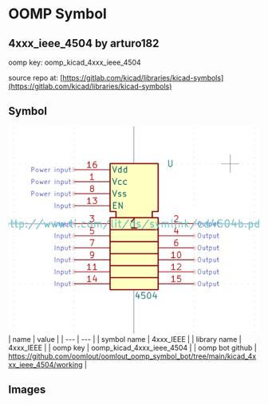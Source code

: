 # OOMP Symbol  
## 4xxx_ieee_4504  by arturo182  
  
oomp key: oomp_kicad_4xxx_ieee_4504  
  
source repo at: [https://gitlab.com/kicad/libraries/kicad-symbols](https://gitlab.com/kicad/libraries/kicad-symbols)  
## Symbol  
  
[![working.png](working_600.png)](working.png)  
| name | value | 
| --- | --- | 
| symbol name | 4xxx_IEEE | 
| library name | 4xxx_IEEE | 
| oomp key | oomp_kicad_4xxx_ieee_4504 | 
| oomp bot github | https://github.com/oomlout/oomlout_oomp_symbol_bot/tree/main/kicad_4xxx_ieee_4504/working | 
## Images  
